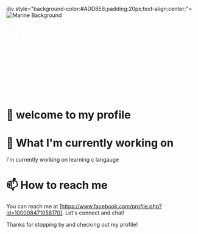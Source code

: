 div style="background-color:#ADD8E6;padding:20px;text-align:center;">
  <img src="https://via.placeholder.com/2000x800/ADD8E6/000000?text=Marine Background" alt="Marine Background">
  <h1 style="color:#FFFFFF;font-size:48px;margin-top:20px;">Hi, I'm [Your Name] 👋</h1>
  <p style="color:#FFFFFF;font-size:24px;">I'm a [Your Profession] based in [Your Location]. I have a passion for [Your Interests] and enjoy [Your Hobbies].</p>
</div>

# 🔭 welcome to my profile

# 🔭 What I'm currently working on

I'm currently working on learning c langauge


# 📫 How to reach me

You can reach me at  [https://www.facebook.com/profile.php?id=100008471058170]. Let's connect and chat!


Thanks for stopping by and checking out my profile!
